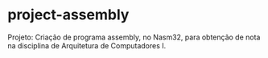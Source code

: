 # project-assembly
Projeto: Criação de programa assembly, no Nasm32, para obtenção de nota na disciplina de Arquitetura de Computadores I.
